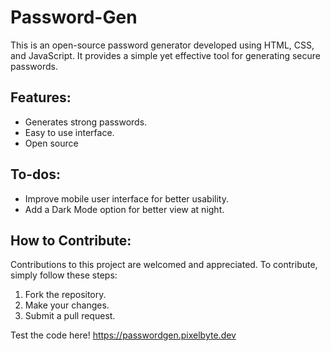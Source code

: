 # Password-Gen

This is an open-source password generator developed using HTML, CSS, and JavaScript. It provides a simple yet effective tool for generating secure passwords.

## Features:
- Generates strong passwords.
- Easy to use interface.
- Open source

## To-dos:
- Improve mobile user interface for better usability.
- Add a Dark Mode option for better view at night.

## How to Contribute:
Contributions to this project are welcomed and appreciated. To contribute, simply follow these steps:
1. Fork the repository.
2. Make your changes.
3. Submit a pull request.


Test the code here!
https://passwordgen.pixelbyte.dev
